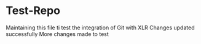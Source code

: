 # Test-Repo
Maintaining this file ti test the integration of Git with XLR
Changes updated successfully
More changes made to test
